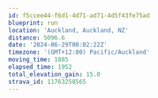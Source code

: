 ```yaml
---
id: f5ccee44-f6d1-4d71-ad71-4d5f43fe75ad
blueprint: run
location: 'Auckland, Auckland, NZ'
distance: 5096.6
date: '2024-06-29T00:02:22Z'
timezone: '(GMT+12:00) Pacific/Auckland'
moving_time: 1885
elapsed_time: 1952
total_elevation_gain: 15.0
strava_id: 11763258565
---
```

